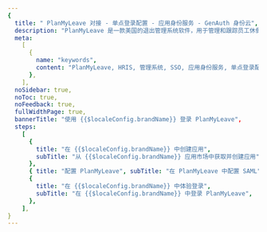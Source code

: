 ```yaml
---
{
  title: " PlanMyLeave 对接 - 单点登录配置 - 应用身份服务 - GenAuth 身份云",
  description: "PlanMyLeave 是一款美国的退出管理系统软件，用于管理和跟踪员工休假休假情况。",
  meta:
    [
      {
        name: "keywords",
        content: "PlanMyLeave, HRIS, 管理系统, SSO, 应用身份服务, 单点登录配置, Authing身份云",
      },
    ],
  noSidebar: true,
  noToc: true,
  noFeedback: true,
  fullWidthPage: true,
  bannerTitle: "使用 {{$localeConfig.brandName}} 登录 PlanMyLeave",
  steps:
    [
      {
        title: "在 {{$localeConfig.brandName}} 中创建应用",
        subTitle: "从 {{$localeConfig.brandName}} 应用市场中获取并创建应用",
      },
      { title: "配置 PlanMyLeave", subTitle: "在 PlanMyLeave 中配置 SAML" },
      {
        title: "在 {{$localeConfig.brandName}} 中体验登录",
        subTitle: "在 {{$localeConfig.brandName}} 中登录 PlanMyLeave",
      },
    ],
}
---
```


<IntegrationDetail/>
